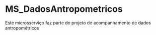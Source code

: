 # MS_DadosAntropometricos
Este microsserviço faz parte do projeto de acompanhamento de dados antropométricos
